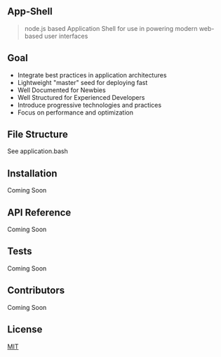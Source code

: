 ## App-Shell

> node.js based Application Shell for use in powering modern web-based user interfaces

## Goal

* Integrate best practices in application architectures
* Lightweight "master" seed for deploying fast
* Well Documented for Newbies
* Well Structured for Experienced Developers
* Introduce progressive technologies and practices
* Focus on performance and optimization

## File Structure

See application.bash

## Installation

Coming Soon

## API Reference

Coming Soon

## Tests

Coming Soon

## Contributors

Coming Soon

## License

[MIT](/LICENSE)